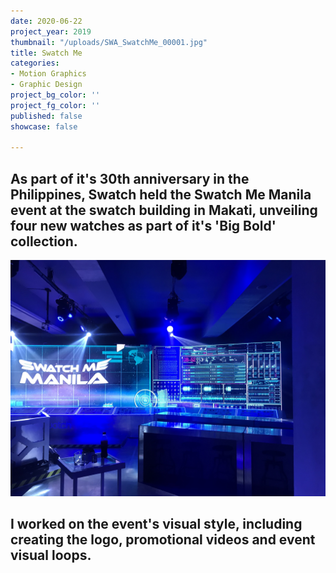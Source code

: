 ```yaml
---
date: 2020-06-22
project_year: 2019
thumbnail: "/uploads/SWA_SwatchMe_00001.jpg"
title: Swatch Me
categories:
- Motion Graphics
- Graphic Design
project_bg_color: ''
project_fg_color: ''
published: false
showcase: false

---
```

## As part of it's 30th anniversary in the Philippines, Swatch held the **Swatch Me Manila** event at the swatch building in Makati, unveiling four new watches as part of it's 'Big Bold' collection.

![](/uploads/SWA_SwatchMe_00001.jpg)

## I worked on the event's visual style, including creating the logo, promotional videos and event visual loops.
